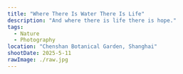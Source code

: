 ```yaml
---
title: "Where There Is Water There Is Life"
description: "And where there is life there is hope."
tags:
  - Nature
  - Photography
location: "Chenshan Botanical Garden, Shanghai"
shootDate: 2025-5-11
rawImage: ./raw.jpg
---
```

